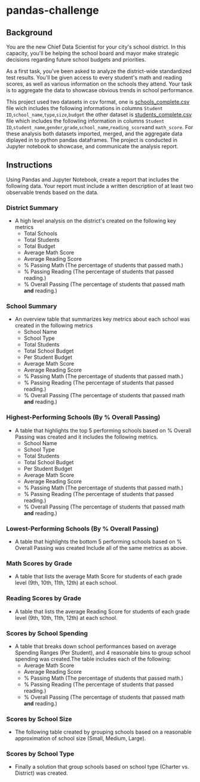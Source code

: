 # pandas-challenge

## Background

You are the new Chief Data Scientist for your city's school district. In this capacity, you'll be helping the school board and mayor make strategic decisions regarding future school budgets and priorities.

As a first task, you've been asked to analyze the district-wide standardized test results. You'll be given access to every student's math and reading scores, as well as various information on the schools they attend. Your task is to aggregate the data to showcase obvious trends in school performance.

This project used two datasets in csv format, one is [schools_complete.csv](Resources/schools_complete.csv) file wich includes the following informations in columns `Student ID`,`school_name`,`type`,`size`,`budget` the other dataset is [students_complete.csv](/Resources/students_complete.csv) file which includes the followling information in columns `Student ID`,`student_name`,`gender`,`grade`,`school_name`,`reading_score`and `math_score`. For these analysis both datasets imported, merged, and the aggregate data diplayed in to python pandas dataframes. The project is conducted in Jupyter notebook to showcase, and communicate the analysis report.


## Instructions
Using Pandas and Jupyter Notebook, create a report that includes the following data. Your report must include a written description of at least two observable trends based on the data.

### District Summary
* A high level analysis on the district's created on the following key metrics
  * Total Schools
  * Total Students
  * Total Budget
  * Average Math Score
  * Average Reading Score
  * % Passing Math (The percentage of students that passed math.)
  * % Passing Reading (The percentage of students that passed reading.)
  * % Overall Passing (The percentage of students that passed math **and** reading.)

### School Summary
* An overview table that summarizes key metrics about each school was created in the following metrics
  * School Name
  * School Type
  * Total Students
  * Total School Budget
  * Per Student Budget
  * Average Math Score
  * Average Reading Score
  * % Passing Math (The percentage of students that passed math.)
  * % Passing Reading (The percentage of students that passed reading.)
  * % Overall Passing (The percentage of students that passed math **and** reading.)

### Highest-Performing Schools (By % Overall Passing)
* A table that highlights the top 5 performing schools based on % Overall Passing was created and it includes the following metrics.
  * School Name
  * School Type
  * Total Students
  * Total School Budget
  * Per Student Budget
  * Average Math Score
  * Average Reading Score
  * % Passing Math (The percentage of students that passed math.)
  * % Passing Reading (The percentage of students that passed reading.)
  * % Overall Passing (The percentage of students that passed math **and** reading.)

### Lowest-Performing Schools (By % Overall Passing)
* A table that highlights the bottom 5 performing schools based on % Overall Passing was created Include all of the same metrics as above.

### Math Scores by Grade
* A table that lists the average Math Score for students of each grade level (9th, 10th, 11th, 12th) at each school.

### Reading Scores by Grade
* A table that lists the average Reading Score for students of each grade level (9th, 10th, 11th, 12th) at each school.

### Scores by School Spending
* A table that breaks down school performances based on average Spending Ranges (Per Student), and 4 reasonable bins to group school spending was created.The table includes each of the following:
  * Average Math Score
  * Average Reading Score
  * % Passing Math (The percentage of students that passed math.)
  * % Passing Reading (The percentage of students that passed reading.)
  * % Overall Passing (The percentage of students that passed math **and** reading.)

### Scores by School Size
* The following table created by grouping schools based on a reasonable approximation of school size (Small, Medium, Large).

### Scores by School Type
*  Finally a solution that group schools based on school type (Charter vs. District) was created.
